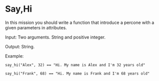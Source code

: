 # Say,Hi
 In this mission you should write a function that introduce a percone with a given parameters in attributes.

 Input: Two arguments. String and positive integer.

 Output: String.

 Example: 

 ```
say_hi("Alex", 32) == "Hi. My name is Alex and I'm 32 years old"

say_hi("Frank", 68) == "Hi. My name is Frank and I'm 68 years old"
 ```
